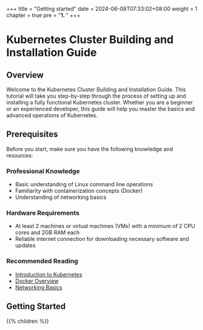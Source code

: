 +++
title = "Getting started"
date = 2024-06-08T07:33:02+08:00
weight = 1
chapter = true
pre = "<b>1. </b>"
+++

# Kubernetes Cluster Building and Installation Guide

## Overview

Welcome to the Kubernetes Cluster Building and Installation Guide. This tutorial will take you step-by-step through the process of setting up and installing a fully functional Kubernetes cluster. Whether you are a beginner or an experienced developer, this guide will help you master the basics and advanced operations of Kubernetes.

## Prerequisites

Before you start, make sure you have the following knowledge and resources:

### Professional Knowledge

- Basic understanding of Linux command line operations
- Familiarity with containerization concepts (Docker)
- Understanding of networking basics

### Hardware Requirements

- At least 2 machines or virtual machines (VMs) with a minimum of 2 CPU cores and 2GB RAM each
- Reliable internet connection for downloading necessary software and updates

### Recommended Reading

- [Introduction to Kubernetes](https://kubernetes.io/docs/tutorials/kubernetes-basics/)
- [Docker Overview](https://docs.docker.com/get-started/overview/)
- [Networking Basics](https://www.networkcomputing.com/networking/understanding-basic-networking-concepts)

## Getting Started

{{% children  %}}
